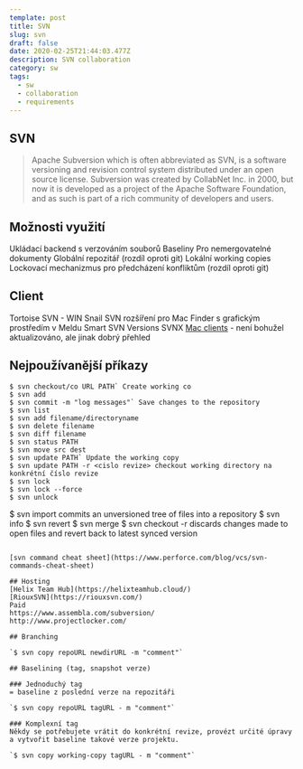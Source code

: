 ```yaml
---
template: post
title: SVN
slug: svn
draft: false
date: 2020-02-25T21:44:03.477Z
description: SVN collaboration
category: sw
tags:
  - sw
  - collaboration
  - requirements
---
```

## SVN
> Apache Subversion which is often abbreviated as SVN, is a software versioning and revision control system distributed under an open source license. Subversion was created by CollabNet Inc. in 2000, but now it is developed as a project of the Apache Software Foundation, and as such is part of a rich community of developers and users. 

## Možnosti využití
Ukládací backend s verzováním souborů
Baseliny
Pro nemergovatelné dokumenty
Globální repozitář (rozdíl oproti git)
Lokální working copies
Lockovací mechanizmus pro předcházení konfliktům (rozdíl oproti git)

## Client
Tortoise SVN - WIN
Snail SVN rozšíření pro Mac Finder s grafickým prostředím v Meldu
Smart SVN 
Versions
SVNX
[Mac clients](https://gigaom.com/2009/02/23/12-subversion-apps-for-os-x/) - není bohužel aktualizováno, ale jinak dobrý přehled

## Nejpoužívanější příkazy
```
$ svn checkout/co URL PATH` Create working co
$ svn add 
$ svn commit -m "log messages"` Save changes to the repository
$ svn list
$ svn add filename/directoryname
$ svn delete filename
$ svn diff filename
$ svn status PATH
$ svn move src dest
$ svn update PATH` Update the working copy
$ svn update PATH -r <cislo revize> checkout working directory na konkrétní číslo revize
$ svn lock
$ svn lock --force
$ svn unlock
```

$ svn import commits an unversioned tree of files into a repository
$ svn info
$ svn revert
$ svn merge
$ svn checkout -r discards changes made to open files and revert back to latest synced version
```

[svn command cheat sheet](https://www.perforce.com/blog/vcs/svn-commands-cheat-sheet)

## Hosting
[Helix Team Hub](https://helixteamhub.cloud/)
[RiouxSVN](https://riouxsvn.com/)
Paid
https://www.assembla.com/subversion/
http://www.projectlocker.com/

## Branching

`$ svn copy repoURL newdirURL -m "comment"`

## Baselining (tag, snapshot verze)

### Jednoduchý tag
= baseline z poslední verze na repozitáři

`$ svn copy repoURL tagURL - m "comment"`

### Komplexní tag
Někdy se potřebujete vrátit do konkrétní revize, provézt určité úpravy a vytvořit baseline takové verze projektu.

`$ svn copy working-copy tagURL - m "comment"`